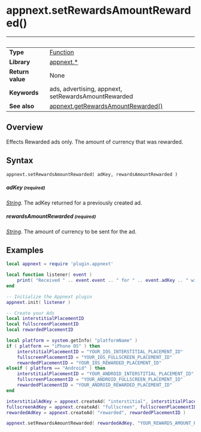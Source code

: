 # appnext.setRewardsAmountRewarded()

|                      | &nbsp; 
| -------------------- | ---------------------------------------------------------------
| __Type__             | [Function](http://docs.coronalabs.com/api/type/Function.html)
| __Library__          | [appnext.*](Readme.markdown)
| __Return value__     | None
| __Keywords__         | ads, advertising, appnext, setRewardsAmountRewarded
| __See also__         | [appnext.getRewardsAmountRewarded()](getRewardsAmountRewarded.markdown)


## Overview

Effects Rewarded ads only. The amount of currency that was rewarded.


## Syntax

	appnext.setRewardsAmountRewarded( adKey, rewardsAmountRewarded )

##### adKey <small>(required)</small>
_[String](http://docs.coronalabs.com/api/type/String.html)._ The adKey returned for a previously created ad.

##### rewardsAmountRewarded <small>(required)</small>
_[String](http://docs.coronalabs.com/api/type/String.html)._ The amount of currency to be sent for the ad.


## Examples

``````lua
local appnext = require 'plugin.appnext'

local function listener( event )
	print( "Received " .. event.event .. " for " .. event.adKey .. " with message " .. event.message )
end

-- Initialize the Appnext plugin
appnext.init( listener )

-- Create your Ads
local interstitialPlacementID
local fullscreenPlacementID
local rewardedPlacementID

local platform = system.getInfo( "platformName" )
if ( platform == "iPhone OS" ) then
    interstitialPlacementID = "YOUR_IOS_INTERSTITIAL_PLACEMENT_ID"
    fullscreenPlacementID = "YOUR_IOS_FULLSCREEN_PLACEMENT_ID"
    rewardedPlacementID = "YOUR_IOS_REWARDED_PLACEMENT_ID"
elseif ( platform == "Android" ) then
    interstitialPlacementID = "YOUR_ANDROID_INTERSTITIAL_PLACEMENT_ID"
    fullscreenPlacementID = "YOUR_ANDROID_FULLSCREEN_PLACEMENT_ID"
    rewardedPlacementID = "YOUR_ANDROID_REWARDED_PLACEMENT_ID"
end

interstitialAdKey = appnext.createAd( "interstitial", interstitialPlacementID )
fullscreenAdKey = appnext.createAd( "fullscreen", fullscreenPlacementID )
rewardedAdKey = appnext.createAd( "rewarded", rewardedPlacementID )

appnext.setRewardsAmountRewarded( rewardedAdKey, "YOUR_REWARDS_AMOUNT_REWARDED" )
``````
